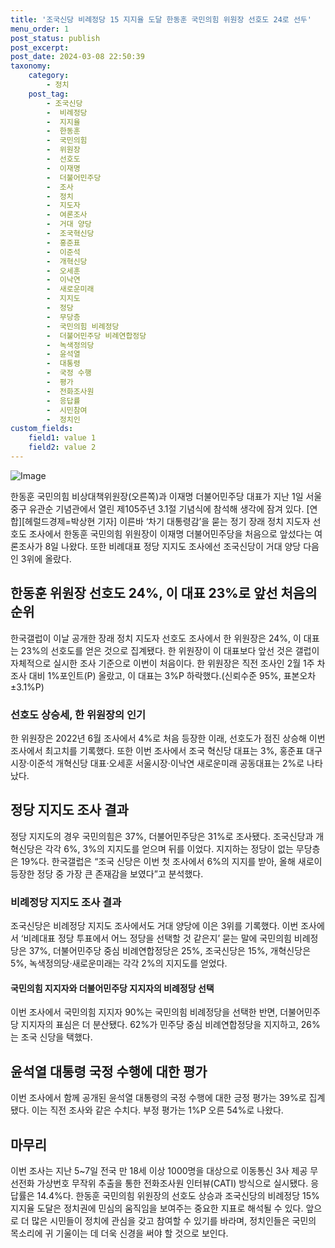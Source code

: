 ```yaml
---
title: '조국신당 비례정당 15 지지율 도달 한동훈 국민의힘 위원장 선호도 24로 선두'
menu_order: 1
post_status: publish
post_excerpt: 
post_date: 2024-03-08 22:50:39
taxonomy:
    category:
        - 정치
    post_tag:
        - 조국신당
        -  비례정당
        -  지지율
        -  한동훈
        -  국민의힘
        -  위원장
        -  선호도
        -  이재명
        -  더불어민주당
        -  조사
        -  정치
        -  지도자
        -  여론조사
        -  거대 양당
        -  조국혁신당
        -  홍준표
        -  이준석
        -  개혁신당
        -  오세훈
        -  이낙연
        -  새로운미래
        -  지지도
        -  정당
        -  무당층
        -  국민의힘 비례정당
        -  더불어민주당 비례연합정당
        -  녹색정의당
        -  윤석열
        -  대통령
        -  국정 수행
        -  평가
        -  전화조사원
        -  응답률
        -  시민참여
        -  정치인
custom_fields:
    field1: value 1
    field2: value 2
---
```


![Image](https://imgnews.pstatic.net/image/016/2024/03/08/20240308050248_0_20240308105101420.jpg?type=w647)

한동훈 국민의힘 비상대책위원장(오른쪽)과 이재명 더불어민주당 대표가 지난 1일 서울 중구 유관순 기념관에서 열린 제105주년 3.1절 기념식에 참석해 생각에 잠겨 있다. [연합][헤럴드경제=박상현 기자] 이른바 ‘차기 대통령감’을 묻는 정기 장래 정치 지도자 선호도 조사에서 한동훈 국민의힘 위원장이 이재명 더불어민주당을 처음으로 앞섰다는 여론조사가 8일 나왔다. 또한 비례대표 정당 지지도 조사에선 조국신당이 거대 양당 다음인 3위에 올랐다.
## 한동훈 위원장 선호도 24%, 이 대표 23%로 앞선 처음의 순위
한국갤럽이 이날 공개한 장래 정치 지도자 선호도 조사에서 한 위원장은 24%, 이 대표는 23%의 선호도를 얻은 것으로 집계됐다. 한 위원장이 이 대표보다 앞선 것은 갤럽이 자체적으로 실시한 조사 기준으로 이번이 처음이다. 한 위원장은 직전 조사인 2월 1주 차 조사 대비 1%포인트(P) 올랐고, 이 대표는 3%P 하락했다.(신뢰수준 95%, 표본오차 ±3.1%P)
### 선호도 상승세, 한 위원장의 인기
한 위원장은 2022년 6월 조사에서 4%로 처음 등장한 이래, 선호도가 점진 상승해 이번 조사에서 최고치를 기록했다. 또한 이번 조사에서 조국 혁신당 대표는 3%, 홍준표 대구시장·이준석 개혁신당 대표·오세훈 서울시장·이낙연 새로운미래 공동대표는 2%로 나타났다.
## 정당 지지도 조사 결과
정당 지지도의 경우 국민의힘은 37%, 더불어민주당은 31%로 조사됐다. 조국신당과 개혁신당은 각각 6%, 3%의 지지도를 얻으며 뒤를 이었다. 지지하는 정당이 없는 무당층은 19%다. 한국갤럽은 “조국 신당은 이번 첫 조사에서 6%의 지지를 받아, 올해 새로이 등장한 정당 중 가장 큰 존재감을 보였다”고 분석했다.
### 비례정당 지지도 조사 결과
조국신당은 비례정당 지지도 조사에서도 거대 양당에 이은 3위를 기록했다. 이번 조사에서 ‘비례대표 정당 투표에서 어느 정당을 선택할 것 같은지’ 묻는 말에 국민의힘 비례정당은 37%, 더불어민주당 중심 비례연합정당은 25%, 조국신당은 15%, 개혁신당은 5%, 녹색정의당·새로운미래는 각각 2%의 지지도를 얻었다.
#### 국민의힘 지지자와 더불어민주당 지지자의 비례정당 선택
이번 조사에서 국민의힘 지지자 90%는 국민의힘 비례정당을 선택한 반면, 더불어민주당 지지자의 표심은 더 분산됐다. 62%가 민주당 중심 비례연합정당을 지지하고, 26%는 조국 신당을 택했다.
## 윤석열 대통령 국정 수행에 대한 평가
이번 조사에서 함께 공개된 윤석열 대통령의 국정 수행에 대한 긍정 평가는 39%로 집계됐다. 이는 직전 조사와 같은 수치다. 부정 평가는 1%P 오른 54%로 나왔다.
## 마무리
이번 조사는 지난 5~7일 전국 만 18세 이상 1000명을 대상으로 이동통신 3사 제공 무선전화 가상번호 무작위 추출을 통한 전화조사원 인터뷰(CATI) 방식으로 실시됐다. 응답률은 14.4%다. 한동훈 국민의힘 위원장의 선호도 상승과 조국신당의 비례정당 15% 지지율 도달은 정치권에 민심의 움직임을 보여주는 중요한 지표로 해석될 수 있다. 앞으로 더 많은 시민들이 정치에 관심을 갖고 참여할 수 있기를 바라며, 정치인들은 국민의 목소리에 귀 기울이는 데 더욱 신경을 써야 할 것으로 보인다.
